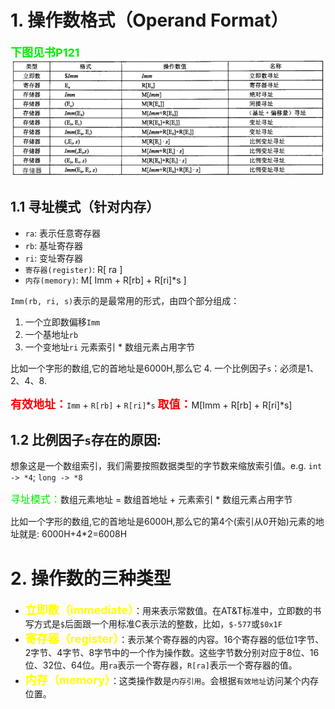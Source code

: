 # 1. 操作数格式（Operand Format）
<font color="gree" size="4"><b>下图见书P121</b></font>
![图一](./pics/1.png)

## 1.1 寻址模式（针对内存）
- `ra`: 表示任意寄存器
- `rb`: 基址寄存器
- `ri`: 变址寄存器
- `寄存器(register)`: R[ ra ]
- `内存(memory)`: M[ Imm + R[rb] + R[ri]*s ]

`Imm(rb, ri, s)`表示的是最常用的形式，由四个部分组成：
1. 一个立即数偏移`Imm`
2. 一个基地址`rb`
3. 一个变地址`ri` 元素索引 * 数组元素占用字节

比如一个字形的数组,它的首地址是6000H,那么它
4. 一个比例因子`s`：必须是1、2、4、8.

<font size="4" color="red"><b>有效地址：</b></font>`Imm` + `R[rb]` + `R[ri]`*`s`
<font size="4" color="red"><b>取值：</b></font>M[Imm + R[rb] + R[ri]*s]

## 1.2 比例因子`s`存在的原因:
想象这是一个数组索引，我们需要按照数据类型的字节数来缩放索引值。e.g. `int -> *4`; `long -> *8`

<font size="3" color="gree">寻址模式：</font>数组元素地址 = 数组首地址 + 元素索引 * 数组元素占用字节

比如一个字形的数组,它的首地址是6000H,那么它的第4个(索引从0开始)元素的地址就是:
6000H+4*2=6008H

# 2. 操作数的三种类型
- <font size="4" color="yellow"><b>立即数（immediate）</b></font>：用来表示常数值。在AT&T标准中，立即数的书写方式是`$`后面跟一个用标准C表示法的整数，比如，`$-577`或`$0x1F`
- <font size="4" color="yellow"><b>寄存器（register）</b></font>：表示某个寄存器的内容。16个寄存器的低位1字节、2字节、4字节、8字节中的一个作为操作数。这些字节数分别对应于8位、16位、32位、64位。用`ra`表示一个寄存器，`R[ra]`表示一个寄存器的值。
- <font size="4" color="yellow"><b>内存（memory）</b></font>：这类操作数是`内存引用`。会根据`有效地址`访问某个内存位置。
